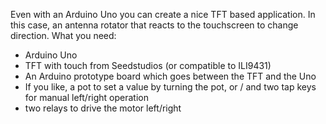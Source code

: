 Even with an Arduino Uno you can create a nice TFT based application.
In this case, an antenna rotator that reacts to the touchscreen to change direction.
What you need:
- Arduino Uno
- TFT with touch from Seedstudios (or compatible to ILI9431)
- An Arduino prototype board which goes between the TFT and the Uno
- If you like, a pot to set a value by turning the pot, or / and two tap keys for manual left/right operation
- two relays to drive the motor left/right
  
